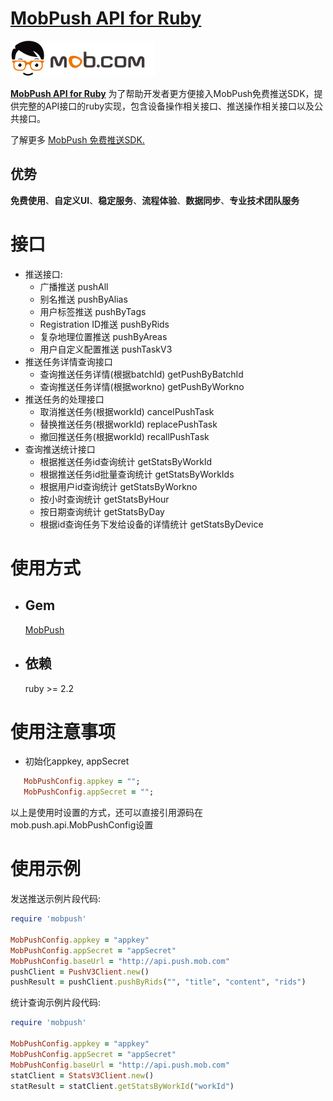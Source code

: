 # [MobPush API for Ruby](https://www.mob.com/wiki/detailed/?wiki=MobPushRestAPIfenlei1333&id=136/)

![image](https://github.com/MOBX/MOB-SMS-WEBAPI/blob/master/doc/images/logo.png)

**[MobPush API for Ruby](https://www.mob.com/wiki/detailed/?wiki=MobPushRestAPIfenlei1333&id=136)** 
为了帮助开发者更方便接入MobPush免费推送SDK，提供完整的API接口的ruby实现，包含设备操作相关接口、推送操作相关接口以及公共接口。

了解更多 [MobPush 免费推送SDK.](https://www.mob.com/mobService/mobpush)

## 优势

**免费使用**、**自定义UI**、**稳定服务**、**流程体验**、**数据同步**、**专业技术团队服务**

# 接口
* 推送接口:
    * 广播推送 pushAll
    * 别名推送 pushByAlias
    * 用户标签推送 pushByTags
    * Registration ID推送 pushByRids
    * 复杂地理位置推送 pushByAreas
    * 用户自定义配置推送 pushTaskV3         
* 推送任务详情查询接口
    * 查询推送任务详情(根据batchId) getPushByBatchId
    * 查询推送任务详情(根据workno) getPushByWorkno
* 推送任务的处理接口
    * 取消推送任务(根据workId) cancelPushTask
    * 替换推送任务(根据workId) replacePushTask
    * 撤回推送任务(根据workId) recallPushTask
* 查询推送统计接口
    * 根据推送任务id查询统计 getStatsByWorkId
    * 根据推送任务id批量查询统计 getStatsByWorkIds
    * 根据用户id查询统计 getStatsByWorkno
    * 按小时查询统计 getStatsByHour
    * 按日期查询统计 getStatsByDay
    * 根据id查询任务下发给设备的详情统计 getStatsByDevice


# 使用方式
* ## Gem
    [MobPush](https://rubygems.org/gems/mobpush)
* ## 依赖
    ruby >= 2.2

 
# 使用注意事项
* 初始化appkey, appSecret
```ruby
   MobPushConfig.appkey = "";
   MobPushConfig.appSecret = "";
```
以上是使用时设置的方式，还可以直接引用源码在mob.push.api.MobPushConfig设置


# 使用示例 

发送推送示例片段代码:

```ruby
require 'mobpush'

MobPushConfig.appkey = "appkey"
MobPushConfig.appSecret = "appSecret"
MobPushConfig.baseUrl = "http://api.push.mob.com"
pushClient = PushV3Client.new()
pushResult = pushClient.pushByRids("", "title", "content", "rids")
```

统计查询示例片段代码:

```ruby
require 'mobpush'

MobPushConfig.appkey = "appkey"
MobPushConfig.appSecret = "appSecret"
MobPushConfig.baseUrl = "http://api.push.mob.com"
statClient = StatsV3Client.new()
statResult = statClient.getStatsByWorkId("workId")

```
